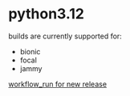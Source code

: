 python3.12
==========

builds are currently supported for:
- bionic
- focal
- jammy

[workflow_run for new release](https://github.com/deadsnakes/python3.12/actions/workflows/main.yml)
